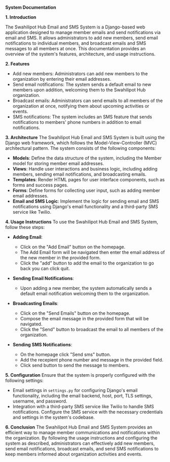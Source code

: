 **System Documentation**

**1. Introduction**

The Swahilipot Hub Email and SMS System is a Django-based web application designed to manage member emails and send notifications via email and SMS. It allows administrators to add new members, send email notifications to individual members, and broadcast emails and SMS messages to all members at once. This documentation provides an overview of the system's features, architecture, and usage instructions.

**2. Features**
- Add new members: Administrators can add new members to the organization by entering their email addresses.
- Send email notifications: The system sends a default email to new members upon addition, welcoming them to the Swahilipot Hub organization.
- Broadcast emails: Administrators can send emails to all members of the organization at once, notifying them about upcoming activities or events.
- SMS notifications: The system includes an SMS feature that sends notifications to members' phone numbers in addition to email notifications.

**3. Architecture**
The Swahilipot Hub Email and SMS System is built using the Django web framework, which follows the Model-View-Controller (MVC) architectural pattern. The system consists of the following components:

- **Models**: Define the data structure of the system, including the Member model for storing member email addresses.
- **Views**: Handle user interactions and business logic, including adding members, sending email notifications, and broadcasting emails.
- **Templates**: Render HTML pages for user interface components, such as forms and success pages.
- **Forms**: Define forms for collecting user input, such as adding member email addresses.
- **Email and SMS Logic**: Implement the logic for sending email and SMS notifications using Django's email functionality and a third-party SMS service like Twilio.

**4. Usage Instructions**
To use the Swahilipot Hub Email and SMS System, follow these steps:

- **Adding Email**:
    - Click on the "Add Email" button on the homepage.
    - The Add Email form will be navigated then enter the email address of the new member in the provided form.
    - Click the "add" button to add the email to the organization to go back you can click quit.

- **Sending Email Notifications**:
    - Upon adding a new member, the system automatically sends a default email notification welcoming them to the organization.

- **Broadcasting Emails**:
    - Click on the "Send Emails" button on the homepage.
    - Compose the email message in the provided form that will be navigated.
    - Click the "Send" button to broadcast the email to all members of the organization.

- **Sending SMS Notifications**:
    - On the homepage click "Send sms" button.
    - Add the recepient phone number and message in the provided field.
    - Click send button to send the message to members.

**5. Configuration**
Ensure that the system is properly configured with the following settings:

- Email settings in `settings.py` for configuring Django's email functionality, including the email backend, host, port, TLS settings, username, and password.
- Integration with a third-party SMS service like Twilio to handle SMS notifications. Configure the SMS service with the necessary credentials and settings in the system's codebase.

**6. Conclusion**
The Swahilipot Hub Email and SMS System provides an efficient way to manage member communications and notifications within the organization. By following the usage instructions and configuring the system as described, administrators can effectively add new members, send email notifications, broadcast emails, and send SMS notifications to keep members informed about organization activities and events.

